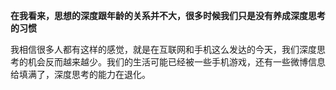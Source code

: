 **在我看来，思想的深度跟年龄的关系并不大，很多时候我们只是没有养成深度思考的习惯**

我相信很多人都有这样的感觉，就是在互联网和手机这么发达的今天，我们深度思考的机会反而越来越少。我们的生活可能已经被一些手机游戏，还有一些微博信息给填满了，深度思考的能力在退化。
